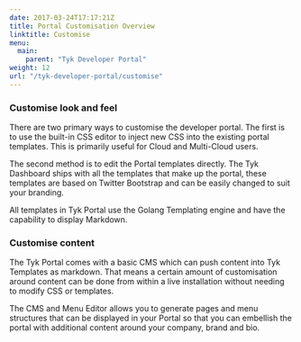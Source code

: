 ```yaml
---
date: 2017-03-24T17:17:21Z
title: Portal Customisation Overview
linktitle: Customise
menu:
  main:
    parent: "Tyk Developer Portal"
weight: 12
url: "/tyk-developer-portal/customise"
---
```


### Customise look and feel

There are two primary ways to customise the developer portal. The first is to use the built-in CSS editor to inject new CSS into the existing portal templates. This is primarily useful for Cloud and Multi-Cloud users.

The second method is to edit the Portal templates directly. The Tyk Dashboard ships with all the templates that make up the portal, these templates are based on Twitter Bootstrap and can be easily changed to suit your branding.

All templates in Tyk Portal use the Golang Templating engine and have the capability to display Markdown.

### Customise content

The Tyk Portal comes with a basic CMS which can push content into Tyk Templates as markdown. That means a certain amount of customisation around content can be done from within a live installation without needing to modify CSS or templates.

The CMS and Menu Editor allows you to generate pages and menu structures that can be displayed in your Portal so that you can embellish the portal with additional content around your company, brand and bio.

